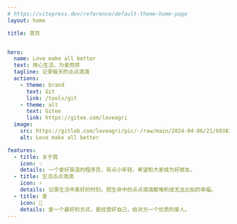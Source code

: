 ```yaml
---
# https://vitepress.dev/reference/default-theme-home-page
layout: home

title: 首页


hero:
  name: Love make all better
  text: 用心生活，为爱而拼
  tagline: 记录每天的点点滴滴
  actions:
    - theme: brand
      text: Git
      link: /tools/git
    - theme: alt
      text: Gitee
      link: https://gitee.com/loveagri
  image:
    src: https://gitlab.com/loveagri/pic/-/raw/main/2024-04-06/21/60383_the-summer-palace.jpg
    alt: Love make all better

features:
  - title: 关于我
    icon: 💡
    details: 一个爱好英语的程序员，有点小年轻，希望和大家成为好朋友。
  - title: 生活点点滴滴
    icon: ️️⚡️
    details: 记录生活中美好的时刻，把生命中的点点滴滴都堆积成无法比拟的幸福。
  - title: 爱
    icon: 🎉
    details: 爱一个最好的方式，是经营好自己，给对方一个优质的爱人。
---
```


